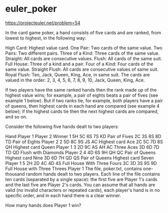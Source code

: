 euler_poker
===========

https://projecteuler.net/problem=54

In the card game poker, a hand consists of five cards and are ranked, from lowest to highest, in the following way:

High Card: Highest value card.
One Pair: Two cards of the same value.
Two Pairs: Two different pairs.
Three of a Kind: Three cards of the same value.
Straight: All cards are consecutive values.
Flush: All cards of the same suit.
Full House: Three of a kind and a pair.
Four of a Kind: Four cards of the same value.
Straight Flush: All cards are consecutive values of same suit.
Royal Flush: Ten, Jack, Queen, King, Ace, in same suit.
The cards are valued in the order:
2, 3, 4, 5, 6, 7, 8, 9, 10, Jack, Queen, King, Ace.

If two players have the same ranked hands then the rank made up of the highest value wins; for example, a pair of eights beats a pair of fives (see example 1 below). But if two ranks tie, for example, both players have a pair of queens, then highest cards in each hand are compared (see example 4 below); if the highest cards tie then the next highest cards are compared, and so on.

Consider the following five hands dealt to two players:

Hand	 	Player 1	 	Player 2	 	Winner
1	 	5H 5C 6S 7S KD
Pair of Fives
 	2C 3S 8S 8D TD
Pair of Eights
 	Player 2
2	 	5D 8C 9S JS AC
Highest card Ace
 	2C 5C 7D 8S QH
Highest card Queen
 	Player 1
3	 	2D 9C AS AH AC
Three Aces
 	3D 6D 7D TD QD
Flush with Diamonds
 	Player 2
4	 	4D 6S 9H QH QC
Pair of Queens
Highest card Nine
 	3D 6D 7H QD QS
Pair of Queens
Highest card Seven
 	Player 1
5	 	2H 2D 4C 4D 4S
Full House
With Three Fours
 	3C 3D 3S 9S 9D
Full House
with Three Threes
 	Player 1
The file, poker.txt, contains one-thousand random hands dealt to two players. Each line of the file contains ten cards (separated by a single space): the first five are Player 1's cards and the last five are Player 2's cards. You can assume that all hands are valid (no invalid characters or repeated cards), each player's hand is in no specific order, and in each hand there is a clear winner.

How many hands does Player 1 win?
